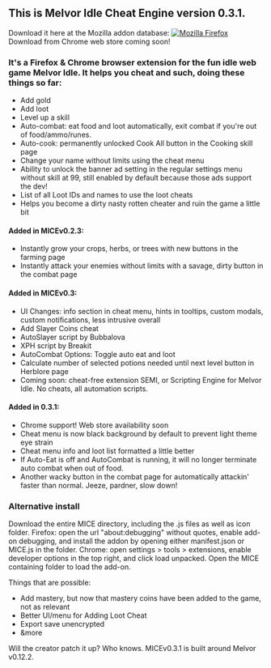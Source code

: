 ## This is Melvor Idle Cheat Engine version 0.3.1.
Download it here at the Mozilla addon database: [![Mozilla Firefox](https://img.shields.io/amo/v/melvor-idle-cheat-engine?label=Melvor%20Idle%20Cheat%20Engine%3A%20Firefox%20Add-on&logo=Mozilla%20Firefox)](https://addons.mozilla.org/en-US/firefox/addon/melvor-idle-cheat-engine/)
Download from Chrome web store coming soon!
### It's a Firefox & Chrome browser extension for the fun idle web game Melvor Idle. It helps you cheat and such, doing these things so far:
* Add gold
* Add loot
* Level up a skill
* Auto-combat: eat food and loot automatically, exit combat if you're out of food/ammo/runes.
* Auto-cook: permanently unlocked Cook All button in the Cooking skill page
* Change your name without limits using the cheat menu
* Ability to unlock the banner ad setting in the regular settings menu without skill at 99, still enabled by default because those ads support the dev!
* List of all Loot IDs and names to use the loot cheats
* Helps you become a dirty nasty rotten cheater and ruin the game a little bit

#### Added in MICEv0.2.3:
* Instantly grow your crops, herbs, or trees with new buttons in the farming page
* Instantly attack your enemies without limits with a savage, dirty button in the combat page

#### Added in MICEv0.3: 
* UI Changes: info section in cheat menu, hints in tooltips, custom modals, custom notifications, less intrusive overall
* Add Slayer Coins cheat
* AutoSlayer script by Bubbalova
* XPH script by Breakit
* AutoCombat Options: Toggle auto eat and loot
* Calculate number of selected potions needed until next level button in Herblore page
* Coming soon: cheat-free extension SEMI, or Scripting Engine for Melvor Idle. No cheats, all automation scripts.

#### Added in 0.3.1:
* Chrome support! Web store availability soon
* Cheat menu is now black background by default to prevent light theme eye strain
* Cheat menu info and loot list formatted a little better
* If Auto-Eat is off and AutoCombat is running, it will no longer terminate auto combat when out of food. 
* Another wacky button in the combat page for automatically attackin' faster than normal. Jeeze, pardner, slow down!

### Alternative install
Download the entire MICE directory, including the .js files as well as icon folder.
Firefox: open the url "about:debugging" without quotes, enable add-on debugging, and install the addon by opening either manifest.json or MICE.js in the folder.
Chrome: open settings > tools > extensions, enable developer options in the top right, and click load unpacked. Open the MICE containing folder to load the add-on.

Things that are possible:
* Add mastery, but now that mastery coins have been added to the game, not as relevant
* Better UI/menu for Adding Loot Cheat
* Export save unencrypted
* &more

Will the creator patch it up? Who knows.
MICEv0.3.1 is built around Melvor v0.12.2.

